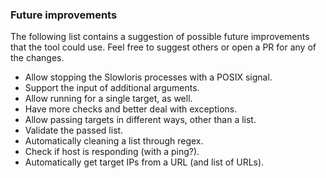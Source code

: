 ### Future improvements

The following list contains a suggestion of possible future improvements that the tool could use. Feel free to suggest others or open a PR for any of the changes.

- Allow stopping the Slowloris processes with a POSIX signal.
- Support the input of additional arguments.
- Allow running for a single target, as well.
- Have more checks and better deal with exceptions.
- Allow passing targets in different ways, other than a list.
- Validate the passed list.
- Automatically cleaning a list through regex.
- Check if host is responding (with a ping?).
- Automatically get target IPs from a URL (and list of URLs).
